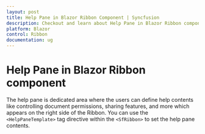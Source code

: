 ```yaml
---
layout: post
title: Help Pane in Blazor Ribbon Component | Syncfusion
description: Checkout and learn about Help Pane in Blazor Ribbon component in Blazor Server App and Blazor WebAssembly App.
platform: Blazor
control: Ribbon
documentation: ug
---
```


# Help Pane in Blazor Ribbon component

The help pane is dedicated area where the users can define help contents like controlling document permissions, sharing features, and more which appears on the right side of the Ribbon. You can use the `<HelpPaneTemplate>` tag directive within the `<SfRibbon>` to set the help pane contents.